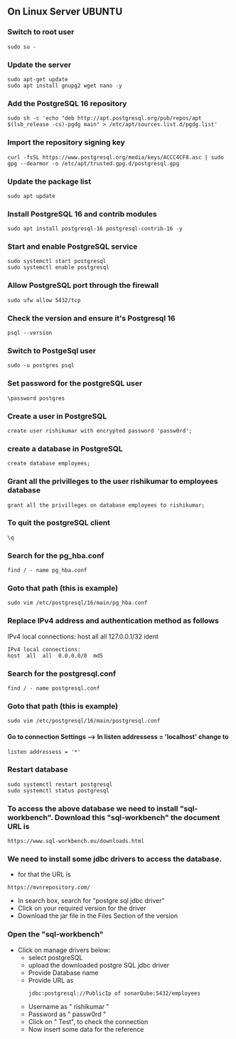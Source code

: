 On Linux Server UBUNTU
----------------------
### Switch to root user
``` 
sudo su -
```

### Update the server
```
sudo apt-get update
sudo apt install gnupg2 wget nano -y
```
### Add the PostgreSQL 16 repository
```
sudo sh -c 'echo "deb http://apt.postgresql.org/pub/repos/apt $(lsb_release -cs)-pgdg main" > /etc/apt/sources.list.d/pgdg.list'
```
### Import the repository signing key
```
curl -fsSL https://www.postgresql.org/media/keys/ACCC4CF8.asc | sudo gpg --dearmor -o /etc/apt/trusted.gpg.d/postgresql.gpg
```
### Update the package list
```
sudo apt update
```
### Install PostgreSQL 16 and contrib modules
```
sudo apt install postgresql-16 postgresql-contrib-16 -y
```
### Start and enable PostgreSQL service
```
sudo systemctl start postgresql
sudo systemctl enable postgresql
```
### Allow PostgreSQL port through the firewall
```
sudo ufw allow 5432/tcp
```
### Check the version and ensure it's Postgresql 16
```
psql --version
```
### Switch to PostgeSql user
```
sudo -u postgres psql
```
### Set password for the postgreSQL user
```
\password postgres
```
### Create a user in PostgreSQL
```
create user rishikumar with encrypted password 'passw0rd';
```
### create a database in PostgreSQL
```
create database employees;
```
### Grant all the privilleges to the user rishikumar to employees database
```
grant all the privilleges on database employees to rishikumar;
```
### To quit the postgreSQL client
```
\q
```
### Search for the pg_hba.conf 
```
find / - name pg_hba.conf
```
### Goto that path (this is example)
```
sudo vim /etc/postgresql/16/main/pg_hba.conf
```
### Replace IPv4 address and authentication method as follows
IPv4 local connections:
host  all  all  127.0.0.1/32  ident
```
IPv4 local connections:
host  all  all  0.0.0.0/0  md5
```
### Search for the postgresql.conf 
```
find / - name postgresql.conf
```
### Goto that path (this is example)
```
sudo vim /etc/postgresql/16/main/postgresql.conf
```
#### Go to connection Settings --> In listen addressess = 'localhost' change to
```
listen addressess = '*'
```
### Restart database
```
sudo systemctl restart postgresql
sudo systemctl status postgresql
```

### To access the above database we need to install "sql-workbench". Download this "sql-workbench" the document URL is
```
https://www.sql-workbench.eu/downloads.html
```
### We need to install some jdbc drivers to access the database. 
- for that the URL is
```
https://mvnrepository.com/
```
- In search box, search for "postgre sql jdbc driver"
- Click on your required version for the driver
- Download the jar file in the Files Section of the version

### Open the "sql-workbench"
- Click on manage drivers below:
  - select postgreSQL
  - upload the downloaded postgre SQL jdbc driver
  - Provide Database name
  - Provide URL as
    ```
    jdbc:postgresql://PublicIp of sonarQube:5432/employees
    ```
  - Username as " rishikumar " 
  - Password as " passw0rd "
  - Click on " Test", to check the connection
  - Now insert some data for the reference

